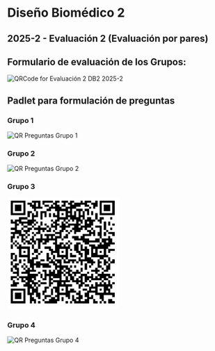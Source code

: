 # Diseño Biomédico 2
## 2025-2 - Evaluación 2 (Evaluación por pares)
## Formulario de evaluación de los Grupos:

<img width="1890" height="1890" alt="QRCode for Evaluación 2 DB2 2025-2" src="https://github.com/user-attachments/assets/4aec64fa-a029-4326-a03e-c9c07809f8f5" />

## Padlet para formulación de preguntas
### Grupo 1
<img width="256" height="256" alt="QR Preguntas Grupo 1" src="https://github.com/user-attachments/assets/e63d9579-2097-4d16-8de5-5151df60309b" />

### Grupo 2
<img width="256" height="256" alt="QR Preguntas Grupo 2" src="https://github.com/user-attachments/assets/0cda8186-64db-4fc7-8a85-105c2ef9fe44" />

### Grupo 3
<img width="256" height="256" alt="QR Preguntas Grupo 3" src="https://github.com/oicampo-uao/oicampo-uao.github.io/blob/main/academics/images/IMG_4003.jpeg" />

### Grupo 4
<img width="256" height="256" alt="QR Preguntas Grupo 4" src="https://github.com/user-attachments/assets/11782cb8-2396-4253-b8bf-0169f0a865fe" />

